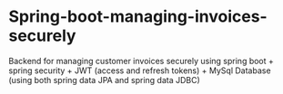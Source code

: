 # Spring-boot-managing-invoices-securely
Backend for managing customer invoices securely using spring boot + spring security  + JWT (access and refresh tokens) + MySql Database (using both spring data JPA and spring data JDBC)
